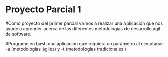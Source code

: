# Proyecto Parcial 1

#Como proyecto del primer parcial vamos a realizar una aplicación que nos ayude a aprender acerca de las diferentes metodologías de desarrollo ágil de software.

#Programe en bash una aplicación que requiera un parámetro al ejecutarse -a (metodologías ágiles) y -t (metodologías tradicionales )
